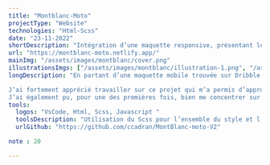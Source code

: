 ```yaml
---
title: "Montblanc-Moto"
projectType: "Website"
technologies: "Html-Scss"
date: "23-11-2022"
shortDescription: "Intégration d’une maquette responsive, présentant le concept « Moto Montblanc ». Les assets ont été désignées par Huigyu Kim et la maquette par Dmitry Kiiashko. J’ai intégré cette maquette en faisant du mobile first."
url: "https://montblanc-moto.netlify.app/"
mainImg: "/assets/images/montblanc/cover.png"
illustrationsImgs: ["/assets/images/montblanc/illustration-1.png", "/assets/images/montblanc/illustration-2.png", "/assets/images/montblanc/illustration-3.png"]
longDescription: "En partant d’une maquette mobile trouvée sur Dribble j’ai designé la page pour toutes les autres tailles d’écran, j’ai donc pour la première fois fait du mobile first.

J’ai fortement apprécié travailler sur ce projet qui m’a permis d’approfondir beaucoup de notions en CSS et également en Javascript.
J’ai également pu, pour une des premières fois, bien me concentrer sur la version mobile d’un projet, en intégrant par exemple un menu burger, des informations scrollable horizontalement…"
tools:
  logos: "VsCode, Html, Scss, Javascript "
  toolsDescription: "Utilisation du Scss pour l’ensemble du style et l’animation du logo. Et également de Javascript pour le comportement de la navbar en fonction du scroll et surtout pour ce qui est du menu burger en dessous d’une certaine largeur d’écran."
  urlGithub: "https://github.com/ccadran/MontBlanc-moto-V2"

note : 20

---
```

